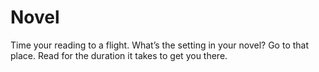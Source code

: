 # Novel

Time your reading to a flight. What’s the setting in your novel? Go to that place. Read for the duration it takes to get you there.
